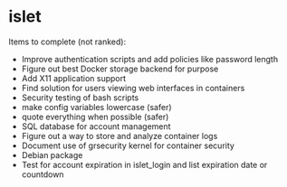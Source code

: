 islet
=========

Items to complete (not ranked):

* Improve authentication scripts and add policies like password length
* Figure out best Docker storage backend for purpose
* Add X11 application support
* Find solution for users viewing web interfaces in containers
* Security testing of bash scripts
* make config variables lowercase (safer)
* quote everything when possible (safer)
* SQL database for account management
* Figure out a way to store and analyze container logs
* Document use of grsecurity kernel for container security
* Debian package
* Test for account expiration in islet_login and list expiration date or countdown
